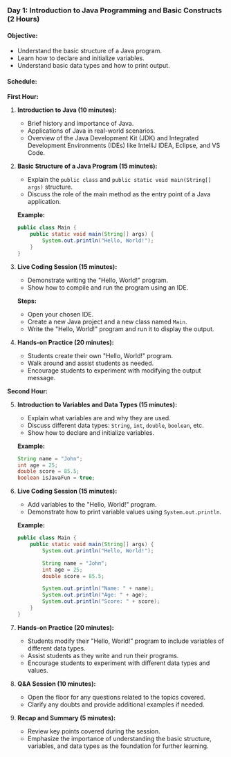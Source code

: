 ### **Day 1: Introduction to Java Programming and Basic Constructs (2 Hours)**

#### **Objective:**
- Understand the basic structure of a Java program.
- Learn how to declare and initialize variables.
- Understand basic data types and how to print output.

#### **Schedule:**

**First Hour:**

1. **Introduction to Java (10 minutes):**
    - Brief history and importance of Java.
    - Applications of Java in real-world scenarios.
    - Overview of the Java Development Kit (JDK) and Integrated Development Environments (IDEs) like IntelliJ IDEA, Eclipse, and VS Code.

2. **Basic Structure of a Java Program (15 minutes):**
    - Explain the `public class` and `public static void main(String[] args)` structure.
    - Discuss the role of the main method as the entry point of a Java application.

    **Example:**
    ```java
    public class Main {
        public static void main(String[] args) {
            System.out.println("Hello, World!");
        }
    }
    ```

3. **Live Coding Session (15 minutes):**
    - Demonstrate writing the "Hello, World!" program.
    - Show how to compile and run the program using an IDE.

    **Steps:**
    - Open your chosen IDE.
    - Create a new Java project and a new class named `Main`.
    - Write the "Hello, World!" program and run it to display the output.

4. **Hands-on Practice (20 minutes):**
    - Students create their own "Hello, World!" program.
    - Walk around and assist students as needed.
    - Encourage students to experiment with modifying the output message.

**Second Hour:**

5. **Introduction to Variables and Data Types (15 minutes):**
    - Explain what variables are and why they are used.
    - Discuss different data types: `String`, `int`, `double`, `boolean`, etc.
    - Show how to declare and initialize variables.

    **Example:**
    ```java
    String name = "John";
    int age = 25;
    double score = 85.5;
    boolean isJavaFun = true;
    ```

6. **Live Coding Session (15 minutes):**
    - Add variables to the "Hello, World!" program.
    - Demonstrate how to print variable values using `System.out.println`.

    **Example:**
    ```java
    public class Main {
        public static void main(String[] args) {
            System.out.println("Hello, World!");

            String name = "John";
            int age = 25;
            double score = 85.5;

            System.out.println("Name: " + name);
            System.out.println("Age: " + age);
            System.out.println("Score: " + score);
        }
    }
    ```

7. **Hands-on Practice (20 minutes):**
    - Students modify their "Hello, World!" program to include variables of different data types.
    - Assist students as they write and run their programs.
    - Encourage students to experiment with different data types and values.

8. **Q&A Session (10 minutes):**
    - Open the floor for any questions related to the topics covered.
    - Clarify any doubts and provide additional examples if needed.

9. **Recap and Summary (5 minutes):**
    - Review key points covered during the session.
    - Emphasize the importance of understanding the basic structure, variables, and data types as the foundation for further learning.

